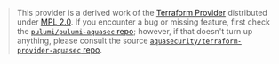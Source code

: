 > This provider is a derived work of the [Terraform Provider](https://github.com/aquasecurity/terraform-provider-aquasec)
> distributed under [MPL 2.0](https://www.mozilla.org/en-US/MPL/2.0/). If you encounter a bug or missing feature,
> first check the [`pulumi/pulumi-aquasec` repo](https://github.com/pulumi/pulumi-aquasec/issues); however, if that doesn't turn up anything,
> please consult the source [`aquasecurity/terraform-provider-aquasec` repo](https://github.com/aquasecurity/terraform-provider-aquasec/issues).